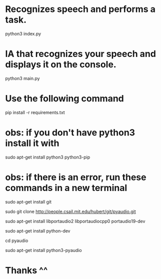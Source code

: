 
# Recognizes speech and performs a task.
python3 index.py


# IA that recognizes your speech and displays it on the console.
python3 main.py


# Use the following command

pip install -r requirements.txt

# obs: if you don't have python3 install it with
sudo apt-get install python3 python3-pip


# obs: if there is an error, run these commands in a new terminal

sudo apt-get install git

sudo git clone http://people.csail.mit.edu/hubert/git/pyaudio.git

sudo apt-get install libportaudio2 libportaudiocpp0 portaudio19-dev

sudo apt-get install python-dev

cd pyaudio

sudo apt-get install python3-pyaudio

# Thanks ^^
